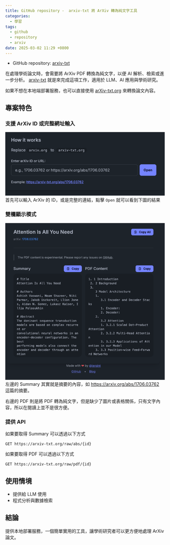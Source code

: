 ```yaml
---
title: GitHub repository -  arxiv-txt 將 ArXiv 轉為純文字工具
categories:
  - 學習
tags:
  - github
  - repository
  - arxiv
date: 2025-03-02 11:29 +0800
---
```


- GitHub repository: [arxiv-txt](https://github.com/jerpint/arxiv-txt)

在處理學術論文時，會需要將 ArXiv PDF 轉換為純文字，以便 AI 解析、檢索或進一步分析。
[arxiv-txt](https://github.com/jerpint/arxiv-txt) 就是來完成這項工作，適用於 LLM、AI 應用與學術研究。

如果不想在本地端部署服務，也可以直接使用 [arXiv-txt.org](https://arxiv-txt.org/) 來轉換論文內容。

## 專案特色

### 支援 ArXiv ID 或完整網址輸入
![](/assets/images/2025/20250302/search.png)
首先可以輸入 ArXiv 的 ID，或是完整的連結，點擊 `Open` 就可以看到下圖的結果

### 雙欄顯示模式
![](/assets/images/2025/20250302/overview.png)
左邊的 Summary 其實就是摘要的內容，如 https://arxiv.org/abs/1706.03762 這篇的摘要。

右邊的 PDF 則是將 PDF 轉為純文字，但是缺少了圖片或表格關係，只有文字內容，所以在閱讀上並不是很方便。

### 提供 API
如果要取得 Summary 可以透過以下方式
```
GET https://arxiv-txt.org/raw/abs/{id}
```

如果要取得 PDF 可以透過以下方式
```
GET https://arxiv-txt.org/raw/pdf/{id}
```

## 使用情境

- 提供給 LLM 使用
- 程式分析與數據檢索

## 結論

提供本地部署服務，一個簡單實用的工具，讓學術研究者可以更方便地處理 ArXiv 論文。
